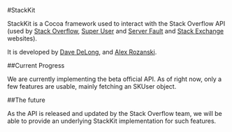 #StackKit

StackKit is a Cocoa framework used to interact with the Stack Overflow API (used by [Stack Overflow][1], [Super User][2] and [Server Fault][3] and [Stack Exchange][4] websites).

It is developed by [Dave DeLong][5], and [Alex Rozanski][6].

##Current Progress

We are currently implementing the beta official API.  As of right now, only a few features are usable, mainly fetching an SKUser object.

##The future

As the API is released and updated by the Stack Overflow team, we will be able to provide an underlying StackKit implementation for such features.


  [1]: http://stackoverflow.com
  [2]: http://superuser.com
  [3]: http://serverfault.com
  [4]: http://stackexchange.com/
  [5]: http://github.com/davedelong
  [6]: http://github.com/perspx